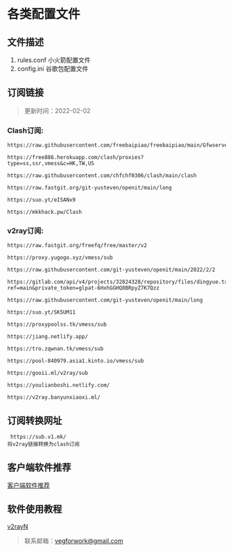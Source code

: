 # 各类配置文件

## 文件描述
1. rules.conf   小火箭配置文件
2. config.ini   谷歌包配置文件

## 订阅链接
> 更新时间：2022-02-02

### Clash订阅:
    https://raw.githubusercontent.com/freebaipiao/freebaipiao/main/GfwserveClash.yaml
    
    https://free886.herokuapp.com/clash/proxies?type=ss,ssr,vmess&c=HK,TW,US
    
    https://raw.githubusercontent.com/chfchf0306/clash/main/clash

    https://raw.fastgit.org/git-yusteven/openit/main/long

    https://suo.yt/eISANx9

    https://mkkhack.pw/Clash

### v2ray订阅:
    https://raw.fastgit.org/freefq/free/master/v2
    
    https://proxy.yugogo.xyz/vmess/sub
    
    https://raw.githubusercontent.com/git-yusteven/openit/main/2022/2/2

    https://gitlab.com/api/v4/projects/32824328/repository/files/dingyue.txt/raw?ref=main&private_token=glpat-6HxhGGHQ8BRpyZ7K7Qzz

    https://raw.githubusercontent.com/git-yusteven/openit/main/long

    https://suo.yt/SK5UM11

    https://proxypoolss.tk/vmess/sub

    https://jiang.netlify.app/

    https://tro.zqwnan.tk/vmess/sub

    https://pool-840979.asia1.kinto.io/vmess/sub

    https://gooii.ml/v2ray/sub

    https://youlianboshi.netlify.com/
    
    https://v2ray.banyunxiaoxi.ml/

## 订阅转换网址
     https://sub.v1.mk/
    将v2ray链接转换为clash订阅


## 客户端软件推荐
[客户端软件推荐](./AppGo.md)

## 软件使用教程
   [v2rayN](https://www.youtube.com/watch?v=pWpP1mrhL7w)

> 联系邮箱：vegforwork@gmail.com
